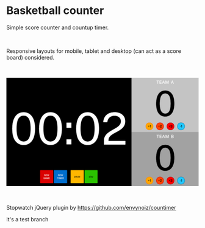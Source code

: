 # Basketball counter

Simple score counter and countup timer.

<br />

Responsive layouts for mobile, tablet and desktop (can act as a score board) considered.

<br />

![screenshot](https://github.com/k-son/basket/blob/master/basket_screenshot.png)

<br />

Stopwatch jQuery plugin by https://github.com/envynoiz/countimer


it's a test branch
